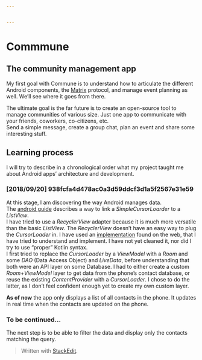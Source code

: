```yaml
---


---
```


<h1 id="commmune">Commmune</h1>
<h2 id="the-community-management-app">The community management app</h2>
<p>My first goal with Commune is to understand how to articulate the different Android components, the <a href="https://matrix.org/">Matrix</a> protocol, and manage event planning as well. We’ll see where it goes from there.</p>
<p>The ultimate goal is the far future is to create an open-source tool to manage communities of various size. Just one app to communicate with your friends, coworkers, co-citizens, etc.<br>
Send a simple message, create a group chat, plan an event and share some interesting stuff.</p>
<h2 id="learning-process">Learning process</h2>
<p>I will try to describe in a chronological order what my project taught me about Android apps’ architecture and development.</p>
<h3 id="fcfa4d478ac0a3d59ddcf3d1a5f2567e31e59">[2018/09/20] 938fcfa4d478ac0a3d59ddcf3d1a5f2567e31e59</h3>
<p>At this stage, I am discovering the way Android manages data.<br>
The <a href="https://developer.android.com/training/contacts-provider/retrieve-names">android guide</a> describes a way to link a <em>SimpleCursorLoarder</em> to a <em>ListView</em>.<br>
I have tried to use a <em>RecyclerView</em> adapter because it is much more versatile than the basic <em>ListView</em>. The <em>RecyclerView</em> doesn’t have an easy way to plug the <em>CursorLoader</em> in. I have used an <a href="https://forums.bignerdranch.com/t/using-a-recyclerview-with-a-loader-cursorloader/8286/3">implementation</a>  found on the web, that I have tried to understand and implement. I have not yet cleaned it, nor did I try to use “proper” Kotlin syntax.<br>
I first tried to replace the <em>CursorLoader</em> by a <em>ViewModel</em> with a <em>Room</em> and some <em>DAO</em> (Data Access Object) and <em>LiveData</em>, before understanding that both were an API layer on some Database. I had to either create a custom <em>Room</em>+<em>ViewModel</em> layer to get data from the phone’s contact database, or reuse the existing <em>ContentProvider</em> with a <em>CursorLoader</em>. I chose to do the latter, as I don’t feel confident enough yet to create my own custom layer.</p>
<p><strong>As of now</strong> the app only displays a list of all contacts in the phone. It updates in real time when the contacts are updated on the phone.</p>
<h3 id="to-be-continued...">To be continued…</h3>
<p>The next step is to be able to filter the data and display only the contacts matching the query.</p>
<blockquote>
<p>Written with <a href="https://stackedit.io/">StackEdit</a>.</p>
</blockquote>

